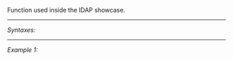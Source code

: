 Function used inside the IDAP showcase.


---
*Syntaxes:*

<!-- [] call `BIS_fnc_firedBombDemine` -->

---
*Example 1:*

<!-- 
```sqf
[] call BIS_fnc_firedBombDemine;
``` -->